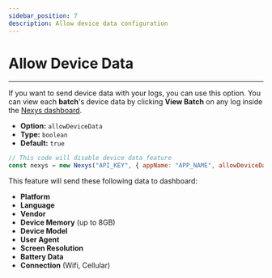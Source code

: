 ```yaml
---
sidebar_position: 7
description: Allow device data configuration
---
```


# Allow Device Data

---

If you want to send device data with your logs, you can use this option. You can view each **batch**'s device data by clicking **View Batch** on any log inside the [Nexys dashboard](https://dash.nexys.app).

- **Option:** `allowDeviceData`
- **Type:** `boolean`
- **Default:** `true`

```javascript
// This code will disable device data feature
const nexys = new Nexys("API_KEY", { appName: "APP_NAME", allowDeviceData: false });
```

This feature will send these following data to dashboard:

- **Platform**
- **Language**
- **Vendor**
- **Device Memory** (up to 8GB)
- **Device Model**
- **User Agent**
- **Screen Resolution**
- **Battery Data**
- **Connection** (Wifi, Cellular)